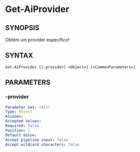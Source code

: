 ﻿---
external help file: powershai-help.xml
schema: 2.0.0
powershai: true
---

# Get-AiProvider

## SYNOPSIS <!--!= @#Synop !-->
Obtém um provider específico!

## SYNTAX <!--!= @#Syntax !-->

```
Get-AiProvider [[-provider] <Object>] [<CommonParameters>]
```

## PARAMETERS <!--!= @#Params !-->

### -provider

```yml
Parameter Set: (All)
Type: Object
Aliases: 
Accepted Values: 
Required: false
Position: 1
Default Value: 
Accept pipeline input: false
Accept wildcard characters: false
```